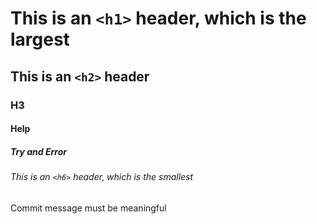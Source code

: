 # This is an `<h1>` header, which is the largest

## This is an `<h2>` header

### H3

#### Help

##### Try and Error

###### This is an `<h6>` header, which is the smallest


Commit message must be meaningful
